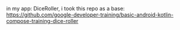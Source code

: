 in my app: DiceRoller, i took this repo as a base:<br>
<a>https://github.com/google-developer-training/basic-android-kotlin-compose-training-dice-roller</a>
